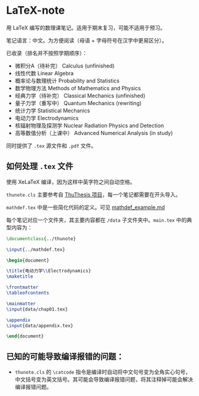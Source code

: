 # LaTeX-note

用 LaTeX 编写的数理课笔记。适用于期末复习，可能不适用于预习。

笔记语言：中文。为方便阅读（母语 + 字母符号在汉字中更易区分）。

已收录（排名并不按照学期顺序）：

- 微积分A（待补完） Calculus (unfinished)
- 线性代数 Linear Algebra
- 概率论与数理统计 Probability and Statistics
- 数学物理方法 Methods of Mathematics and Physics
- 经典力学（待补完） Classical Mechanics (unfinished)
- 量子力学（重写中） Quantum Mechanics (rewriting)
- 统计力学 Statistical Mechanics
- 电动力学 Electrodynamics
- 核辐射物理及探测学 Nuclear Radiation Physics and Detection
- 高等数值分析（上课中） Advanced Numerical Analysis (in study)

同时提供了 `.tex` 源文件和 `.pdf` 文件。



## 如何处理 `.tex` 文件

使用 XeLaTeX 编译，因为这样中英字符之间自动空格。

`thunote.cls` 主要参考自 [ThuThesis 项目](https://github.com/tuna/thuthesis)，每一个笔记都需要在开头导入。

`mathdef.tex` 中是一些简化代码的定义。可见 [mathdef_example.md](mathdef_example.md)

每个笔记对应一个文件夹，其主要内容都在 `/data` 子文件夹中。`main.tex` 中的典型内容为：

```LaTeX
\documentclass{../thunote}

\input{../mathdef.tex}

\begin{document}

\title{电动力学\\Electrodynamics}
\maketitle

\frontmatter
\tableofcontents

\mainmatter
\input{data/chap01.tex}

\appendix
\input{data/appendix.tex}

\end{document}
```



## 已知的可能导致编译报错的问题：

- `thunote.cls` 的 `\catcode` 指令是编译时自动将中文句号变为全角实心句号，中文括号变为英文括号。其可能会导致编译报错问题，将其注释掉可能会解决编译报错问题。
